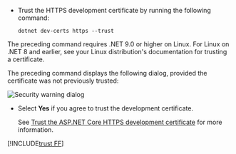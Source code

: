 * Trust the HTTPS development certificate by running the following command:

  ```dotnetcli
  dotnet dev-certs https --trust
  ```
  
 The preceding command requires .NET 9.0 or higher on Linux.  For Linux on .NET 8 and earlier, see your Linux distribution's documentation for trusting a certificate.

  The preceding command displays the following dialog, provided the certificate was not previously trusted:

  ![Security warning dialog](~/getting-started/_static/cert.png)

* Select **Yes** if you agree to trust the development certificate.

  See [Trust the ASP.NET Core HTTPS development certificate](xref:security/enforcing-ssl#trust-the-aspnet-core-https-development-certificate-on-windows-and-macos) for more information.
  
[!INCLUDE[trust FF](~/includes/trust-ff.md)]